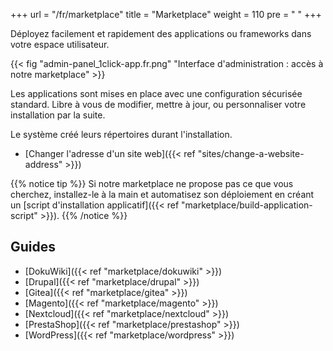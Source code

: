 +++
url = "/fr/marketplace"
title = "Marketplace"
weight = 110
pre = "<i class='fas fa-fw fa-store'></i> "
+++

Déployez facilement et rapidement des applications ou frameworks dans votre espace utilisateur.

{{< fig "admin-panel_1click-app.fr.png" "Interface d'administration : accès à notre marketplace" >}}

Les applications sont mises en place avec une configuration sécurisée standard. Libre à vous de modifier, mettre à jour, ou personnaliser votre installation par la suite.

Le système créé leurs répertoires durant l'installation.

- [Changer l'adresse d'un site web]({{< ref "sites/change-a-website-address" >}})

{{% notice tip %}}
Si notre marketplace ne propose pas ce que vous cherchez, installez-le à la main et automatisez son déploiement en créant un [script d'installation applicatif]({{< ref "marketplace/build-application-script" >}}).
{{% /notice %}}

## Guides

- [DokuWiki]({{< ref "marketplace/dokuwiki" >}})
- [Drupal]({{< ref "marketplace/drupal" >}})
- [Gitea]({{< ref "marketplace/gitea" >}})
- [Magento]({{< ref "marketplace/magento" >}})
- [Nextcloud]({{< ref "marketplace/nextcloud" >}})
- [PrestaShop]({{< ref "marketplace/prestashop" >}})
- [WordPress]({{< ref "marketplace/wordpress" >}})

